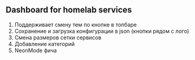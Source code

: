 ## Dashboard for homelab services

1. Поддерживает смену тем по кнопке в топбаре
2. Сохранение и загрузка конфигурации в json (кнопки рядом с лого)
3. Смена размеров сетки сервисов
4. Добавление категорий
5. NeonMode фича